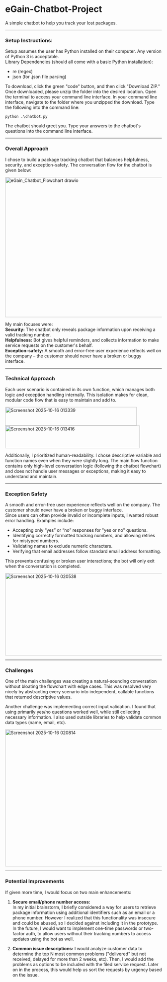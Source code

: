 # eGain-Chatbot-Project
A simple chatbot to help you track your lost packages.

---

### Setup Instructions:
Setup assumes the user has Python installed on their computer. Any version of Python 3 is acceptable.  
Library Dependencies (should all come with a basic Python installation): 
- re (regex)
- json (for .json file parsing)  

To download, click the green "code" button, and then click "Download ZIP." Once downloaded, please unzip the folder into the desired location. Open the terminal to access your command line interface. In your command line interface, navigate to the folder where you unzipped the download. Type the following into the command line:  

`python .\chatbot.py`    

The chatbot should greet you. Type your answers to the chatbot's questions into the command line interface. 

---

### Overall Approach

I chose to build a package tracking chatbot that balances helpfulness, security, and exception-safety. The conversation flow for the chatbot is given below:

<img width="936" height="451" alt="eGain_Chatbot_Flowchart drawio" src="https://github.com/user-attachments/assets/4692b4d7-b9c5-4137-8104-aaf81f974d24" />


My main focuses were:  
**Security:** The chatbot only reveals package information upon receiving a valid tracking number.   
**Helpfulness:** Bot gives helpful reminders, and collects information to make service requests on the customer's behalf.  
**Exception-safety:** A smooth and error-free user experience reflects well on the company – the customer should never have a broken or buggy interface.   

---

### Technical Approach

Each user scenario is contained in its own function, which manages both logic and exception handling internally. This isolation makes for clean, modular code flow that is easy to maintain and add to. 

<img width="423" height="60" alt="Screenshot 2025-10-16 013339" src="https://github.com/user-attachments/assets/0b9f1b7c-dcab-4abf-8658-77221419e7ef" />

<img width="433" height="73" alt="Screenshot 2025-10-16 013416" src="https://github.com/user-attachments/assets/2c985818-482a-4aea-a8e5-fac8b0e976f7" />

Additionally, I prioritized human-readability. I chose descriptive variable and function names even when they were slightly long. The main flow function contains only high-level conversation logic (following the chatbot flowchart) and does not handle user messages or exceptions, making it easy to understand and maintain. 

---

### Exception Safety

A smooth and error-free user experience reflects well on the company. The customer should never have a broken or buggy interface.   
Since users can often provide invalid or incomplete inputs, I wanted robust error handling. Examples include:

- Accepting only “yes” or “no” responses for "yes or no" questions.
- Identifying correctly formatted tracking numbers, and allowing retries for mistyped numbers.
- Validating names to exclude numeric characters.
- Verifying that email addresses follow standard email address formatting.

This prevents confusing or broken user interactions; the bot will only exit when the conversation is completed.

<img width="1089" height="265" alt="Screenshot 2025-10-16 020538" src="https://github.com/user-attachments/assets/107b482a-27d5-4fad-be7e-b1c708987cbe" />

---

### Challenges

One of the main challenges was creating a natural-sounding conversation without bloating the flowchart with edge cases. This was resolved very nicely by abstracting every scenario into independent, callable functions that returned descriptive values.

Another challenge was implementing correct input validation. I found that using primarily yes/no questions worked well, while still collecting necessary information. I also used outside libraries to help validate common data types (name, email, etc).

<img width="1074" height="441" alt="Screenshot 2025-10-16 020814" src="https://github.com/user-attachments/assets/27c647f8-ad1c-40e8-acce-d73e35dff056" />

---

### Potential Improvements

If given more time, I would focus on two main enhancements:

1. **Secure email/phone number access:**   
   In my initial brainstorm, I briefly considered a way for users to retrieve package information using additional identifiers such as an email or a phone number. However I realized that this functionality was insecure and could be abused, so I decided against including it in the prototype. In the future, I would want to implement one-time passwords or two-factor auth, to allow users without their tracking numbers to access updates using the bot as well.

2. **Common issue descriptions:**
   I would analyze customer data to determine the top N most common problems ("delivered" but not received, delayed for more than 2 weeks, etc). Then, I would add the problems as options to be included with the filed service request. Later on in the process, this would help us sort the requests by urgency based on the issue.


